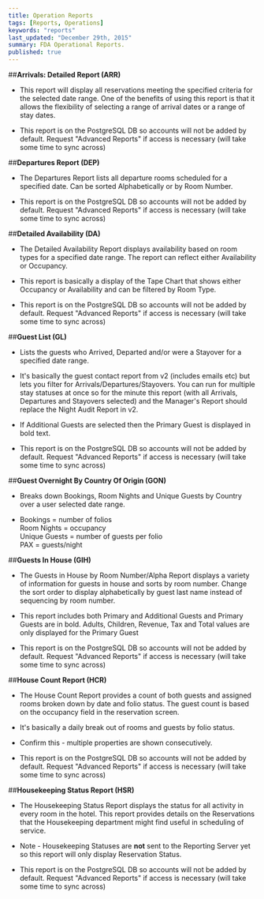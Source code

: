 ```yaml
---
title: Operation Reports
tags: [Reports, Operations]
keywords: "reports"
last_updated: "December 29th, 2015"
summary: FDA Operational Reports.
published: true
---
```


##**Arrivals: Detailed Report (ARR)**

- This report will display all reservations meeting the specified criteria for the selected date range. One of the benefits of using this report is that it allows the flexibility of selecting a range of arrival dates or a range of stay dates.

- This report is on the PostgreSQL DB so accounts will not be added by default. Request "Advanced Reports" if access is necessary (will take some time to sync across)

##**Departures Report (DEP)**

- The Departures Report lists all departure rooms scheduled for a specified date. Can be sorted Alphabetically or by Room Number.

- This report is on the PostgreSQL DB so accounts will not be added by default. Request "Advanced Reports" if access is necessary (will take some time to sync across)

##**Detailed Availability (DA)**

- The Detailed Availability Report displays availability based on room types for a specified date range. The report can reflect either Availability or Occupancy.

- This report is basically a display of the Tape Chart that shows either Occupancy or Availability and can be filtered by Room Type.

- This report is on the PostgreSQL DB so accounts will not be added by default. Request "Advanced Reports" if access is necessary (will take some time to sync across)

##**Guest List (GL)**
- Lists the guests who Arrived, Departed and/or were a Stayover for a specified date range.

- It's basically the guest contact report from v2 (includes emails etc) but lets you filter for Arrivals/Departures/Stayovers. You can run for multiple stay statuses at once so for the minute this report (with all Arrivals, Departures and Stayovers selected) and the Manager's Report should replace the Night Audit Report in v2.

- If Additional Guests are selected then the Primary Guest is displayed in bold text.

- This report is on the PostgreSQL DB so accounts will not be added by default. Request "Advanced Reports" if access is necessary (will take some time to sync across)

##**Guest Overnight By Country Of Origin (GON)**

- Breaks down Bookings, Room Nights and Unique Guests by Country over a user selected date range.

- Bookings = number of folios <br />
Room Nights = occupancy <br />
Unique Guests = number of guests per folio <br />
PAX = guests/night <br />

##**Guests In House (GIH)**

- The Guests in House by Room Number/Alpha Report displays a variety of information for guests in house and sorts by room number. Change the sort order to display alphabetically by guest last name instead of sequencing by room number.

- This report includes both Primary and Additional Guests and Primary Guests are in bold. Adults, Children, Revenue, Tax and Total values are only displayed for the Primary Guest

- This report is on the PostgreSQL DB so accounts will not be added by default. Request "Advanced Reports" if access is necessary (will take some time to sync across)

##**House Count Report (HCR)**

- The House Count Report provides a count of both guests and assigned rooms broken down by date and folio status. The guest count is based on the occupancy field in the reservation screen.

- It's basically a daily break out of rooms and guests by folio status.

- Confirm this - multiple properties are shown consecutively.

- This report is on the PostgreSQL DB so accounts will not be added by default. Request "Advanced Reports" if access is necessary (will take some time to sync across)

##**Housekeeping Status Report (HSR)**

- The Housekeeping Status Report displays the status for all activity in every room in the hotel. This report provides details on the Reservations that the Housekeeping department might find useful in scheduling of service.

- Note - Housekeeping Statuses are **not** sent to the Reporting Server yet so this report will only display Reservation Status.

- This report is on the PostgreSQL DB so accounts will not be added by default. Request "Advanced Reports" if access is necessary (will take some time to sync across)